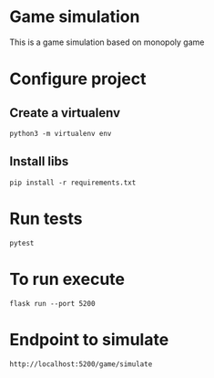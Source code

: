 # Game simulation
This is a game simulation based on monopoly game

# Configure project
## Create a virtualenv
`python3 -m virtualenv env`

## Install libs
`pip install -r requirements.txt`


# Run tests
`pytest`

# To run execute
`flask run --port 5200`

# Endpoint to simulate
`http://localhost:5200/game/simulate`